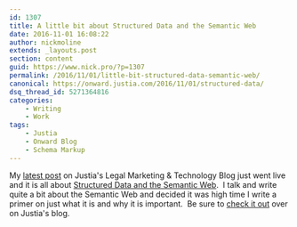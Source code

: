 ```yaml
---
id: 1307
title: A little bit about Structured Data and the Semantic Web
date: 2016-11-01 16:08:22
author: nickmoline
extends: _layouts.post
section: content
guid: https://www.nick.pro/?p=1307
permalink: /2016/11/01/little-bit-structured-data-semantic-web/
canonical: https://onward.justia.com/2016/11/01/structured-data/
dsq_thread_id: 5271364816
categories:
    - Writing
    - Work
tags:
    - Justia
    - Onward Blog
    - Schema Markup
---
```

My [latest post](https://onward.justia.com/2016/11/01/structured-data/) on Justia's Legal Marketing & Technology Blog just went live and it is all about [Structured Data and the Semantic Web](https://onward.justia.com/2016/11/01/structured-data/).  I talk and write quite a bit about the Semantic Web and decided it was high time I write a primer on just what it is and why it is important.  Be sure to [check it out](https://onward.justia.com/2016/11/01/structured-data/) over on Justia's blog.
